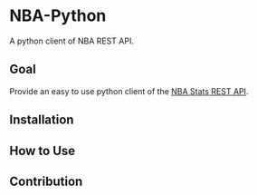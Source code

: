 # NBA-Python

A python client of NBA REST API.

## Goal

Provide an easy to use python client of the [NBA Stats REST API](https://stats.nba.com/).

## Installation

## How to Use

## Contribution
